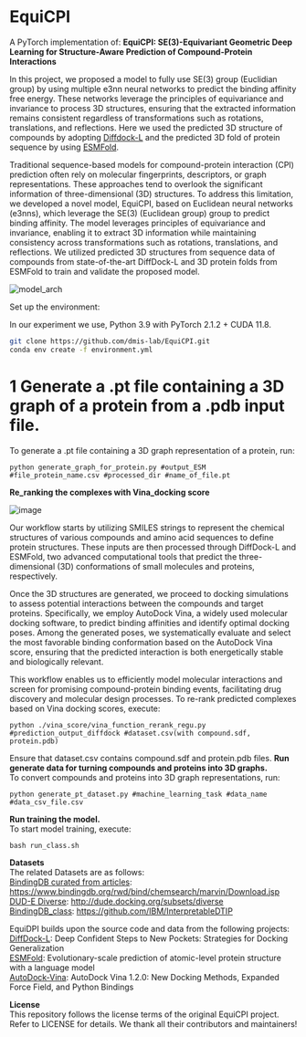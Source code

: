 # EquiCPI

A PyTorch implementation of:
**EquiCPI: SE(3)-Equivariant Geometric Deep Learning for Structure-Aware Prediction of Compound-Protein Interactions**

In this project, we proposed a model to fully use SE(3) group (Euclidian group) by using multiple e3nn neural networks to predict the binding affinity free energy. These networks leverage the principles of equivariance and invariance to process 3D structures, ensuring that the extracted information remains consistent regardless of transformations such as rotations, translations, and reflections.
Here we used the predicted 3D structure of compounds by adopting [Diffdock-L](https://github.com/gcorso/DiffDock) and the predicted 3D fold of protein sequence by using [ESMFold](https://github.com/facebookresearch/esm).

Traditional sequence-based models for compound-protein interaction (CPI) prediction often  rely on molecular fingerprints, descriptors, or graph representations. These approaches tend to overlook  the significant information of three-dimensional (3D) structures. To address this limitation, we developed  a novel model, EquiCPI, based on Euclidean neural networks (e3nns), which leverage the SE(3)  (Euclidean group) group to predict binding affinity. The model leverages principles of equivariance and  invariance, enabling it to extract 3D information while maintaining consistency across transformations such as rotations, translations, and reflections. We utilized predicted 3D structures from sequence data of compounds from state-of-the-art DiffDock-L and 3D protein folds from ESMFold to train and validate the proposed model.

![model_arch](https://github.com/user-attachments/assets/8ab233e5-d264-4bdf-b4a2-b3fa5a584c24)

Set up the environment:

In our experiment we use, Python 3.9 with PyTorch 2.1.2 + CUDA 11.8.

```bash
git clone https://github.com/dmis-lab/EquiCPI.git
conda env create -f environment.yml
```


# 1 **Generate a .pt file containing a 3D graph of a protein from a .pdb input file.**<br />
To generate a .pt file containing a 3D graph representation of a protein, run:
~~~
python generate_graph_for_protein.py #output_ESM #file_protein_name.csv #processed_dir #name_of_file.pt
~~~
**Re_ranking the complexes with Vina_docking score**<br />

![image](https://github.com/user-attachments/assets/96acf826-36ab-4b1b-9a2f-3426c389f006)

Our workflow starts by utilizing SMILES strings to represent the chemical structures of various compounds and amino acid sequences to define protein structures. These inputs are then processed through DiffDock-L and ESMFold, two advanced computational tools that predict the three-dimensional (3D) conformations of small molecules and proteins, respectively.

Once the 3D structures are generated, we proceed to docking simulations to assess potential interactions between the compounds and target proteins. Specifically, we employ AutoDock Vina, a widely used molecular docking software, to predict binding affinities and identify optimal docking poses. Among the generated poses, we systematically evaluate and select the most favorable binding conformation based on the AutoDock Vina score, ensuring that the predicted interaction is both energetically stable and biologically relevant.

This workflow enables us to efficiently model molecular interactions and screen for promising compound-protein binding events, facilitating drug discovery and molecular design processes.
To re-rank predicted complexes based on Vina docking scores, execute:
~~~
python ./vina_score/vina_function_rerank_regu.py #prediction_output_diffdock #dataset.csv(with compound.sdf, protein.pdb)
~~~
Ensure that dataset.csv contains compound.sdf and protein.pdb files.
**Run generate data for turning compounds and proteins into 3D graphs.** <br /> 
To convert compounds and proteins into 3D graph representations, run:
~~~
python generate_pt_dataset.py #machine_learning_task #data_name #data_csv_file.csv
~~~
**Run training the model.** <br /> 
To start model training, execute:
~~~
bash run_class.sh
~~~

**Datasets** <br /> 
The related Datasets are as follows: <br /> 
[BindingDB curated from articles](https://www.bindingdb.org/rwd/bind/chemsearch/marvin/Download.jsp): https://www.bindingdb.org/rwd/bind/chemsearch/marvin/Download.jsp <br /> 
[DUD-E Diverse](http://dude.docking.org/subsets/diverse): http://dude.docking.org/subsets/diverse <br /> 
[BindingDB_class](https://github.com/IBM/InterpretableDTIP): https://github.com/IBM/InterpretableDTIP <br /> 

EquiDPI builds upon the source code and data from the following projects: <br /> 
[DiffDock-L](https://github.com/gcorso/DiffDock): Deep Confident Steps to New Pockets: Strategies for Docking Generalization <br /> 
[ESMFold](https://github.com/facebookresearch/esm): Evolutionary-scale prediction of atomic-level protein structure with a language model <br /> 
[AutoDock-Vina](https://github.com/ccsb-scripps/AutoDock-Vina): AutoDock Vina 1.2.0: New Docking Methods, Expanded Force Field, and Python Bindings <br /> 

**License** <br /> 
This repository follows the license terms of the original EquiCPI project. Refer to LICENSE for details.
We thank all their contributors and maintainers!
